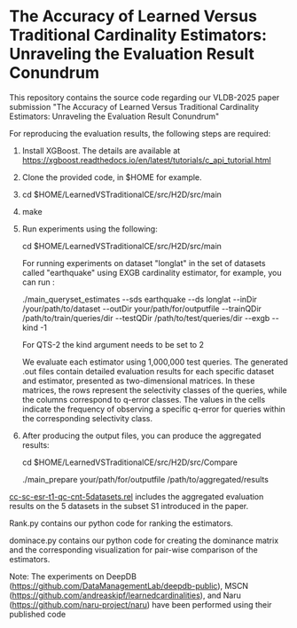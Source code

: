 # The Accuracy of Learned Versus Traditional Cardinality Estimators: Unraveling the Evaluation Result Conundrum
This repository contains the source code regarding our VLDB-2025 paper submission "The Accuracy of Learned Versus Traditional Cardinality Estimators: Unraveling the Evaluation Result Conundrum"

For reproducing the evaluation results, the following steps are required:
1. Install XGBoost. The details are available at https://xgboost.readthedocs.io/en/latest/tutorials/c_api_tutorial.html
2. Clone the provided code, in $HOME for example.
3. cd $HOME/LearnedVSTraditionalCE/src/H2D/src/main
4. make
5. Run experiments using the following:
   
   cd $HOME/LearnedVSTraditionalCE/src/H2D/src/main
   
   For running experiments on dataset "longlat" in the set of datasets called "earthquake" using EXGB cardinality estimator, for example, you can run :
   
   ./main_queryset_estimates --sds earthquake --ds longlat --inDir /your/path/to/dataset --outDir your/path/for/outputfile --trainQDir /path/to/train/queries/dir --testQDir /path/to/test/queries/dir --exgb --kind -1
   
   For QTS-2 the kind argument needs to be set to 2
   
   We evaluate each estimator using 1,000,000 test queries. The generated .out files contain detailed evaluation results for each specific dataset and estimator, presented as two-dimensional matrices.
   In these matrices, the rows represent the selectivity classes of the queries, while the columns correspond to q-error classes.
   The values in the cells indicate the frequency of observing a specific q-error for queries within the corresponding selectivity class.
7. After producing the output files, you can produce the aggregated results:
   
   cd $HOME/LearnedVSTraditionalCE/src/H2D/src/Compare
   
   ./main_prepare your/path/for/outputfile /path/to/aggregated/results
 
[cc-sc-esr-t1-qc-cnt-5datasets.rel](./cc-sc-esr-t1-qc-cnt-5datasets.rel) includes the aggregated evaluation results on the 5 datasets in the subset S1 introduced in the paper. 

Rank.py contains our python code for ranking the estimators.

dominace.py contains our python code for creating the dominance matrix and the corresponding visualization for pair-wise comparison of the estimators.

Note: The experiments on DeepDB (https://github.com/DataManagementLab/deepdb-public), MSCN (https://github.com/andreaskipf/learnedcardinalities), and Naru (https://github.com/naru-project/naru) have been performed using their published code 
